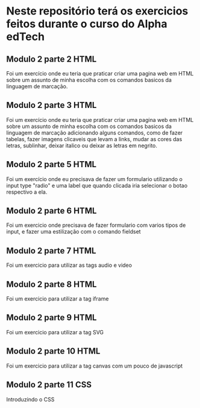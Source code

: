 # Neste repositório terá os exercicios feitos durante o curso do Alpha edTech

## Modulo 2 parte 2 HTML
Foi um exercício onde eu teria que praticar criar uma pagina web em HTML sobre um assunto de minha escolha com os comandos basicos da linguagem de marcação.

## Modulo 2 parte 3 HTML
Foi um exercício onde eu teria que praticar criar uma pagina web em HTML sobre um assunto de minha escolha com os comandos basicos da linguagem de marcação adicionando alguns comandos, como de fazer tabelas, fazer imagens clicaveis que levam a links, mudar as cores das letras, sublinhar, deixar italico ou deixar as letras em negrito.

## Modulo 2 parte 5 HTML
Foi um exercício onde eu precisava de fazer um formulario utilizando o input type "radio" e uma label que quando clicada iria selecionar o botao respectivo a ela.

## Modulo 2 parte 6 HTML
Foi um exercicio onde precisava de fazer formulario com varios tipos de input, e fazer uma estilização com o comando fieldset 

## Modulo 2 parte 7 HTML
Foi um exercicio para utilizar as tags audio e video

## Modulo 2 parte 8 HTML
Foi um exercicio para utilizar a tag iframe

## Modulo 2 parte 9 HTML
Foi um exercicio para utilizar a tag SVG

## Modulo 2 parte 10 HTML
Foi um exercicio para utilizar a tag canvas com um pouco de javascript

## Modulo 2 parte 11 CSS
Introduzindo o CSS